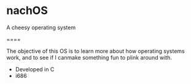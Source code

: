 # nachOS
A cheesy operating system

====

The objective of this OS is to learn more about how operating systems work, and to see if I canmake something fun to plink around with.

* Developed in C
* i686
